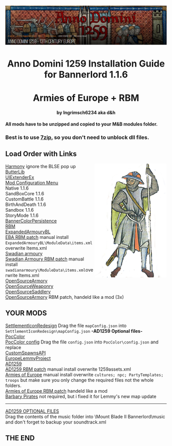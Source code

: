 ![](https://github.com/Knightfall-dh/AD1259BL1.1.5/blob/main/png/1259.png?raw=true)
# <h1 align="center" id="heading">Anno Domini 1259 Installation Guide for Bannerlord 1.1.6</h1>  
# <h1 align="center" id="heading">Armies of Europe + RBM</h1>  
#### <h4 align="center" id="heading"> by Ingrimsch6234 aka d&h</h4>  

#### All mods have to be unzipped and copied to your M&B modules folder. 
### Best is to use [7zip](https://7-zip.org/a/7z2301-x64.exe), so you don't need to unblock dll files.

## Load Order with Links  
<img align="right" width="225" height="355" src="https://github.com/Knightfall-dh/Knightfall1.1.3/blob/main/images/spearguy.png?raw=true"> 





[Harmony](https://www.nexusmods.com/mountandblade2bannerlord/mods/2006?tab=files&file_id=35965) ignore the BLSE pop up     
[ButterLib](https://www.nexusmods.com/mountandblade2bannerlord/mods/2018?tab=files&file_id=36667)   
[UIExtenderEx](https://www.nexusmods.com/mountandblade2bannerlord/mods/2102?tab=files&file_id=34201)  
[Mod Configuration Menu](https://www.nexusmods.com/mountandblade2bannerlord/mods/612?tab=files&file_id=36733)  
Native 1.1.6   
SandBoxCore 1.1.6   
CustomBattle 1.1.6   
BirthAndDeath 1.1.6   
Sandbox 1.1.6   
StoryMode 1.1.6  
[BannerColorPersistence](https://www.nexusmods.com/mountandblade2bannerlord/mods/2637?tab=files&file_id=33822)  
[RBM](https://www.nexusmods.com/mountandblade2bannerlord/mods/791?tab=files&file_id=36232)  
[ExpandedArmouryBL](https://www.nexusmods.com/mountandblade2bannerlord/mods/5317?tab=files&file_id=34273)  
[EBA RBM patch](https://www.nexusmods.com/mountandblade2bannerlord/mods/5327?tab=files&file_id=35088) manual install `ExpandedArmouryBL\ModuleData\items.xml` overwrite Items.xml    
[Swadian armoury](https://www.nexusmods.com/mountandblade2bannerlord/mods/2349?tab=files&file_id=37824)  
[Swadian Armoury RBM patch](https://www.nexusmods.com/mountandblade2bannerlord/mods/3574?tab=files&file_id=37841) manual install  `swadianarmoury\ModuleData\items.xml`overwrite Items.xml    
[OpenSourceArmory](https://www.nexusmods.com/mountandblade2bannerlord/mods/2829?tab=files&file_id=37814)  
[OpenSourceWeaponry](https://www.nexusmods.com/mountandblade2bannerlord/mods/2829?tab=files&file_id=37816)   
[OpenSourceSaddlery](https://www.nexusmods.com/mountandblade2bannerlord/mods/2829?tab=files&file_id=37815)   
[OpenSourceArmory](https://www.nexusmods.com/mountandblade2bannerlord/mods/2829?tab=files&file_id=37817) RBM patch, handeld like a mod (3x)  
## YOUR MODS
[SettlementIconRedesign](https://www.nexusmods.com/mountandblade2bannerlord/mods/2717?tab=files&file_id=33451) Drag the file `mapConfig.json` into `SettlementIconRedesign\mapConfig.json` **-AD1259 Optional files-**    
[PocColor](https://www.nexusmods.com/mountandblade2bannerlord/mods/5595?tab=files&file_id=35800)    
[PocColor config](https://drive.google.com/file/d/1a-MtjwsGu56-WXmRPZOaZoPY-vgE00gJ/view?usp=sharing) Drag the file `config.json` into `PocColor\config.json`  and replace  
[CustomSpawnsAPI](https://www.nexusmods.com/mountandblade2bannerlord/mods/411?tab=files&file_id=34612)  
[EuropeLemmyProject](https://www.nexusmods.com/mountandblade2bannerlord/mods/3758?tab=files&file_id=37776)  
[AD1259](https://www.nexusmods.com/mountandblade2bannerlord/mods/4885?tab=files&file_id=37825)   
[AD1259 RBM patch](https://www.nexusmods.com/mountandblade2bannerlord/mods/5474?tab=files&file_id=34991) manual install overwrite 1259assets.xml  
[Armies of Europe](https://www.nexusmods.com/mountandblade2bannerlord/mods/5861?tab=files&file_id=37361) manual install overwrite `cultures; npc; PartyTemplates; troops` but make sure you only change the required files not the whole folders.  
[Armies of Europe RBM patch](https://www.nexusmods.com/mountandblade2bannerlord/mods/5861?tab=files&file_id=37349)  handeld like a mod    
[Barbary Pirates](https://drive.google.com/file/d/1UhZvRAPouOVvIjcZMP5A7JqVyzW9herg/view) not required, but i fixed it for Lemmy's new map update  
***************************************************************************************************   
[AD1259 OPTIONAL FILES](https://www.nexusmods.com/mountandblade2bannerlord/mods/4885?tab=files&file_id=34834)   
Drag the contents of the music folder into \Mount Blade II Bannerlord\music and don't forget to backup your soundtrack.xml  

## THE END
